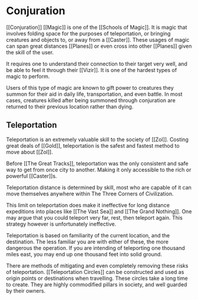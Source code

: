 # Conjuration
[[Conjuration]] [[Magic]] is one of the [[Schools of Magic]]. It is magic that involves folding space for the purposes of teleportation, or bringing creatures and objects to, or away from a [[Caster]]. These usages of magic can span great distances [[Planes]] or even cross into other [[Planes]] given the skill of the user.

It requires one to understand their connection to their target very well, and be able to feel it through their [[Vizir]]. It is one of the hardest types of magic to perform.

Users of this type of magic are known to gift power to creatures they summon for their aid in daily life, transportation, and even battle. In most cases, creatures killed after being summoned through conjuration are returned to their previous location rather than dying.

## Teleportation
Teleportation is an extremely valuable skill to the society of [[Zol]]. Costing great deals of [[Gold]], teleportation is the safest and fastest method to move about [[Zol]].

Before [[The Great Tracks]], teleportation was the only consistent and safe way to get from once city to another. Making it only accessible to the rich or powerful [[Caster]]s.

Teleportation distance is determined by skill, most who are capable of it can move themselves anywhere within The Three Corners of Civilization. 

This limit on teleportation does make it ineffective for long distance expeditions into places like [[The Vast Sea]] and [[The Grand Nothing]]. One may argue that you could teleport very far, rest, then teleport again. This strategy however is unfortunately ineffective.

Teleportation is based on familiarity of the current location, and the destination. The less familiar you are with either of these, the more dangerous the operation. If you are intending of teleporting one thousand miles east, you may end up one thousand feet into solid ground.

There are methods of mitigating and even completely removing these risks of teleportation. [[Teleportation Circles]] can be constructed and used as origin points or destinations when travelling. These circles take a long time to create. They are highly commodified pillars in society, and well guarded by their owners.